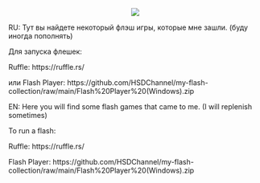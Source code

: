 <p align="center">
 <img src="https://upload.wikimedia.org/wikipedia/commons/thumb/3/31/Adobe_Flash_Player_32.svg/82px-Adobe_Flash_Player_32.svg.png"></a>
</p>
<p> RU: Тут вы найдете некоторый флэш игры, которые мне зашли. (буду иногда пополнять)<p>
<p>Для запуска флешек:<p>
<p>Ruffle: https://ruffle.rs/<p>
<p> или Flash Player: https://github.com/HSDChannel/my-flash-collection/raw/main/Flash%20Player%20(Windows).zip<p>
<p>EN: Here you will find some flash games that came to me. (I will replenish sometimes)<p>
<p>To run a flash:<p>
<p>Ruffle: https://ruffle.rs/<p>
<p>Flash Player: https://github.com/HSDChannel/my-flash-collection/raw/main/Flash%20Player%20(Windows).zip<p>
